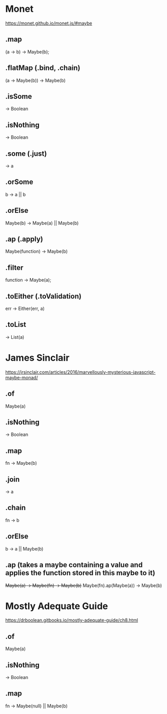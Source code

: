 # Monet
https://monet.github.io/monet.js/#maybe

## .map
(a -> b) -> Maybe(b);

## .flatMap (.bind, .chain)
(a -> Maybe(b)) -> Maybe(b)

## .isSome
-> Boolean

## .isNothing
-> Boolean

## .some (.just)
-> a

## .orSome
b -> a || b

## .orElse
Maybe(b) -> Maybe(a) || Maybe(b)

## .ap (.apply)
Maybe(function) -> Maybe(b)

## .filter
function -> Maybe(a);

## .toEither (.toValidation)
err -> Either(err, a)

## .toList
-> List(a)

# James Sinclair
https://jrsinclair.com/articles/2016/marvellously-mysterious-javascript-maybe-monad/

## .of
Maybe(a)

## .isNothing
-> Boolean

## .map
fn -> Maybe(b)

## .join
-> a

## .chain
fn -> b

## .orElse
b -> a || Maybe(b)

## .ap (takes a maybe containing a value and applies the function stored in this maybe to it)
~~Maybe(a) -> Maybe(fn) -> Maybe(b)~~
Maybe(fn).ap(Maybe(a)) -> Maybe(b)

# Mostly Adequate Guide
https://drboolean.gitbooks.io/mostly-adequate-guide/ch8.html

## .of
Maybe(a)

## .isNothing
-> Boolean

## .map
fn -> Maybe(null) || Maybe(b)
